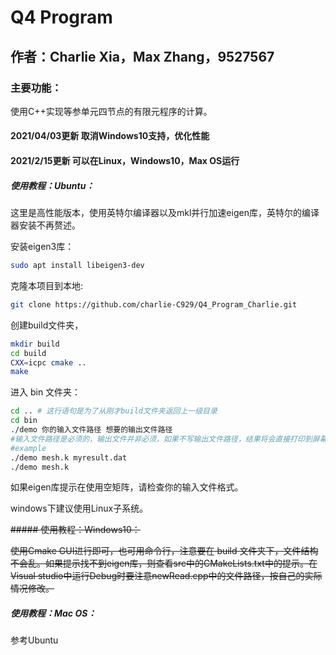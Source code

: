 # Q4 Program

## 作者：Charlie Xia，Max Zhang，9527567

### 主要功能：

使用C++实现等参单元四节点的有限元程序的计算。
#### 2021/04/03更新 取消Windows10支持，优化性能
#### 2021/2/15更新 可以在Linux，Windows10，Max OS运行

##### 使用教程：Ubuntu：
 这里是高性能版本，使用英特尔编译器以及mkl并行加速eigen库，英特尔的编译器安装不再赘述。

安装eigen3库：

```bash
sudo apt install libeigen3-dev
```

克隆本项目到本地:

```bash
git clone https://github.com/charlie-C929/Q4_Program_Charlie.git
```

创建build文件夹，

```bash
mkdir build
cd build
CXX=icpc cmake .. 
make
```

进入 bin 文件夹：

```bash
cd .. # 这行语句是为了从刚才build文件夹返回上一级目录
cd bin
./demo 你的输入文件路径 想要的输出文件路径
#输入文件路径是必须的，输出文件并非必须，如果不写输出文件路径，结果将会直接打印到屏幕
#example
./demo mesh.k myresult.dat
./demo mesh.k
```

如果eigen库提示在使用空矩阵，请检查你的输入文件格式。

windows下建议使用Linux子系统。

~~##### 使用教程：Windows10：~~

~~使用Cmake GUI进行即可，也可用命令行，注意要在 build 文件夹下，文件结构不会乱。如果提示找不到eigen库，则查看src中的CMakeLists.txt中的提示。在Visual studio中运行Debug时要注意newRead.cpp中的文件路径，按自己的实际情况修改。~~


##### 使用教程：Mac OS：

参考Ubuntu
